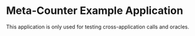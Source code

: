 # Meta-Counter Example Application

This application is only used for testing cross-application calls and oracles.

